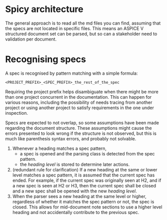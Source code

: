 # Spicy architecture

The general approach is to read all the md files you can find, assuming that
the specs are not located in specific files.
This means an ASPICE V structured document set can be parsed, but so can a
stakeholder need to validation per document.

# Recognising specs

A spec is recognised by pattern matching with a simple formula:

`<PROJECT_PREFIX>_<SPEC_PREFIX>_the_rest_of_the_spec`

Requiring the project prefix helps disambiguate when there might be more than
one project concurrent in the documentation. This can happen for various
reasons, including the possibility of needs tracing from another project or
using another project to satisfy requirements in the one under inspection.

Specs are expected to not overlap, so some assumptions have been made regarding
the document structure. These assumptions might cause the errors presented to
look wrong if the structure is not observed, but this is much like parenthesis
syntax errors, and probably not solvable.


1. Whenever a heading matches a spec pattern,
    - a spec is opened and the parsing class is detected from the spec pattern.
    - the _heading level_ is stored to determine later actions.
2. (redundant rule for clarification) If a new heading at the same or lower
   level matches a spec pattern, it is assumed that the current spec has ended.
   For example, if the current spec was originally seen at H2,
   and if a new spec is seen at H2 or H3,
   then the current spec shall be closed and a new spec shall be opened with
   the new _heading level_.
3. When the parser sees a new heading at the same level or higher, regardless
   of whether it matches the spec pattern or not, the spec is closed.
   This allows for mid-document note sections to use a higher level heading and
   not accidentally contribute to the previous spec.
